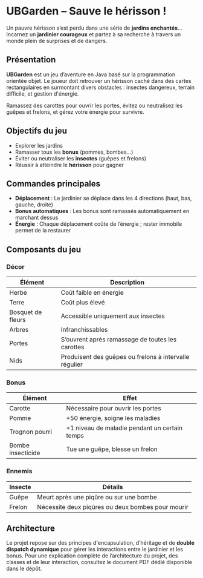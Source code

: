 #  UBGarden – Sauve le hérisson !

Un pauvre hérisson s’est perdu dans une série de **jardins enchantés**... Incarnez un **jardinier courageux** et partez à sa recherche à travers un monde plein de surprises et de dangers.

## Présentation

**UBGarden** est un jeu d’aventure en Java basé sur la programmation orientée objet. Le joueur doit retrouver un hérisson caché dans des cartes rectangulaires en surmontant divers obstacles : insectes dangereux, terrain difficile, et gestion d'énergie.

Ramassez des carottes pour ouvrir les portes, évitez ou neutralisez les guêpes et frelons, et gérez votre énergie pour survivre.

## Objectifs du jeu

- Explorer les jardins
- Ramasser tous les **bonus** (pommes, bombes...)
- Éviter ou neutraliser les **insectes** (guêpes et frelons)
- Réussir à atteindre le **hérisson** pour gagner

## Commandes principales

- **Déplacement** : Le jardinier se déplace dans les 4 directions (haut, bas, gauche, droite)
- **Bonus automatiques** : Les bonus sont ramassés automatiquement en marchant dessus
- **Énergie** : Chaque déplacement coûte de l’énergie ; rester immobile permet de la restaurer

## Composants du jeu

### Décor
| Élément | Description |
|--------|-------------|
| Herbe | Coût faible en énergie |
| Terre | Coût plus élevé |
| Bosquet de fleurs | Accessible uniquement aux insectes |
| Arbres | Infranchissables |
| Portes | S’ouvrent après ramassage de toutes les carottes |
| Nids | Produisent des guêpes ou frelons à intervalle régulier |

### Bonus
| Élément | Effet |
|--------|-------|
| Carotte | Nécessaire pour ouvrir les portes |
| Pomme | +50 énergie, soigne les maladies |
| Trognon pourri | +1 niveau de maladie pendant un certain temps |
| Bombe insecticide | Tue une guêpe, blesse un frelon |

### Ennemis
| Insecte | Détails |
|---------|--------|
| Guêpe | Meurt après une piqûre ou sur une bombe |
| Frelon | Nécessite deux piqûres ou deux bombes pour mourir |

## Architecture

Le projet repose sur des principes d'encapsulation, d’héritage et de **double dispatch dynamique** pour gérer les interactions entre le jardinier et les bonus.
Pour une explication complète de l’architecture du projet, des classes et de leur interaction, consultez le document PDF dédié disponible dans le dépôt.


